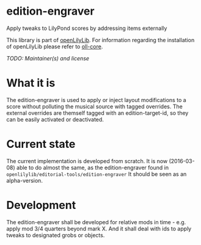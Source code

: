 # edition-engraver
Apply tweaks to LilyPond scores by addressing items externally

This library is part of [openLilyLib](https://github.com/openlilylib). For information
regarding the installation of openLilyLib please refer to [oll-core](https://github.com/openlilylib/oll-core).

*TODO: Maintainer(s) and license*

# What it is
The edition-engraver is used to apply or inject layout modifications to a score without
polluting the musical source with tagged overrides. The external overrides are themself
tagged with an edition-target-id, so they can be easily activated or deactivated.

# Current state
The current implementation is developed from scratch. It is now (2016-03-08) able to do
almost the same, as the edition-engraver found in `openlilylib/editorial-tools/edition-engraver`
It should be seen as an alpha-version.

# Development
The edition-engraver shall be developed for relative mods in time - e.g. apply mod 3/4
quarters beyond mark X. And it shall deal with ids to apply tweaks to designated grobs
or objects.
